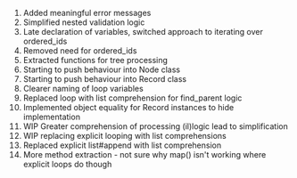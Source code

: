 1. Added meaningful error messages
2. Simplified nested validation logic
3. Late declaration of variables, switched approach to iterating over ordered_ids
4. Removed need for ordered_ids
5. Extracted functions for tree processing
6. Starting to push behaviour into Node class
7. Starting to push behaviour into Record class
8. Clearer naming of loop variables
9. Replaced loop with list comprehension for find_parent logic
10. Implemented object equality for Record instances to hide implementation
11. WIP Greater comprehension of processing (il)logic lead to simplification
12. WIP replacing explicit looping with list comprehensions
13. Replaced explicit list#append with list comprehension
14. More method extraction - not sure why map() isn't working where explicit loops do though
